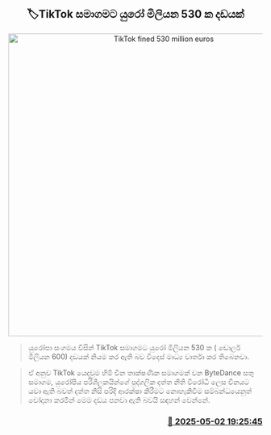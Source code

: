 <p align='center'><b><h2 align='center' title='TikTok fined 530 million euros'>🏷TikTok සමාගමට යුරෝ මිලියන 530 ක දඩයක්</h2></b></p>
<p align='center'><img src='https://helakuru.sgp1.cdn.digitaloceanspaces.com/esana/images/lib/tik-tok-uy.jpg' width='600' alt='TikTok fined 530 million euros'></p>

> යුරෝපා සංගමය විසින් TikTok සමාගමට යුරෝ මිලියන 530 ක ( ඩොලර් මිලියන 600) දඩයක් නියම කර ඇති බව විදෙස් මාධ්‍ය වාර්තා කර තිබෙනවා.

> ඒ අනුව TikTok යෙදවුම හිමි චීන තාක්ෂණික සමාගමක් වන ByteDance සතු සමාගම, යුරෝපීය පරිශීලකයින්ගේ පුද්ගලික දත්ත නීති විරෝධී ලෙස චීනයට යවා ඇති බවත් දත්ත නිසි පරිදි ආරක්ෂා කිරීමට නොහැකිවීම සම්බන්ධයෙනුත් චෝදනා කරමින් මෙම දඩය පනවා ඇති බවයි සඳහන් වෙන්නේ.



<h3 align='right'><a href='https://www.helakuru.lk/esana/p/109760/'>📅 2025-05-02 19:25:45</a></h3>
